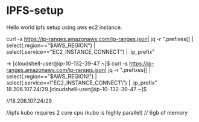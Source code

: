 # IPFS-setup

Hello world ipfs setup using aws ec2 instance.

curl -s https://ip-ranges.amazonaws.com/ip-ranges.json| jq -r ".prefixes[] | select(.region==\"$AWS_REGION\") | select(.service==\"EC2_INSTANCE_CONNECT\") | .ip_prefix"

-> [cloudshell-user@ip-10-132-39-47 ~]$ curl -s https://ip-ranges.amazonaws.com/ip-ranges.json| jq -r ".prefixes[] | select(.region==\"$AWS_REGION\") | select(.service==\"EC2_INSTANCE_CONNECT\") | .ip_prefix"
18.206.107.24/29
[cloudshell-user@ip-10-132-39-47 ~]$

//18.206.107.24/29

//ipfs kubo requires 2 core cpu (kubo is highly parallel)
// 6gb of memory
